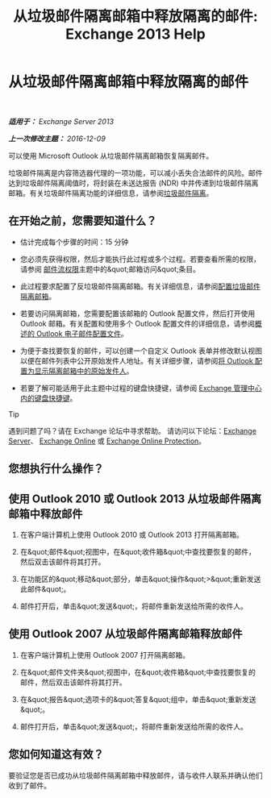 ﻿---
title: '从垃圾邮件隔离邮箱中释放隔离的邮件: Exchange 2013 Help'
TOCTitle: 从垃圾邮件隔离邮箱中释放隔离的邮件
ms:assetid: 7a86bfde-f868-4689-bdec-5f01e52b510d
ms:mtpsurl: https://technet.microsoft.com/zh-cn/library/Aa998920(v=EXCHG.150)
ms:contentKeyID: 50490975
ms.date: 05/21/2018
mtps_version: v=EXCHG.150
ms.translationtype: MT
---

# 从垃圾邮件隔离邮箱中释放隔离的邮件

 

_**适用于：** Exchange Server 2013_

_**上一次修改主题：** 2016-12-09_

可以使用 Microsoft Outlook 从垃圾邮件隔离邮箱恢复隔离邮件。

垃圾邮件隔离是内容筛选器代理的一项功能，可以减小丢失合法邮件的风险。邮件达到垃圾邮件隔离阈值时，将封装在未送达报告 (NDR) 中并传递到垃圾邮件隔离邮箱。有关垃圾邮件隔离功能的详细信息，请参阅[垃圾邮件隔离](spam-quarantine-exchange-2013-help.md)。

## 在开始之前，您需要知道什么？

  - 估计完成每个步骤的时间：15 分钟

  - 您必须先获得权限，然后才能执行此过程或多个过程。若要查看所需的权限，请参阅 [邮件流权限](mail-flow-permissions-exchange-2013-help.md)主题中的\&quot;邮箱访问\&quot;条目。

  - 此过程要求配置了反垃圾邮件隔离邮箱。有关详细信息，请参阅[配置垃圾邮件隔离邮箱](configure-a-spam-quarantine-mailbox-exchange-2013-help.md)。

  - 若要访问隔离邮箱，您需要配置该邮箱的 Outlook 配置文件，然后打开使用 Outlook 邮箱。有关配置和使用多个 Outlook 配置文件的详细信息，请参阅[概述的 Outlook 电子邮件配置文件](https://go.microsoft.com/fwlink/p/?linkid=178975)。

  - 为便于查找要恢复的邮件，可以创建一个自定义 Outlook 表单并修改默认视图以便在邮件列表中公开原始发件人地址。有关详细步骤，请参阅[将 Outlook 配置为显示隔离邮箱中的原始发件人](configure-outlook-to-show-the-original-sender-in-the-quarantine-mailbox-exchange-2013-help.md)。

  - 若要了解可能适用于此主题中过程的键盘快捷键，请参阅 [Exchange 管理中心内的键盘快捷键](keyboard-shortcuts-in-the-exchange-admin-center-exchange-online-protection-help.md)。

> [!TIP]  
> 遇到问题了吗？请在 Exchange 论坛中寻求帮助。 请访问以下论坛：<a href="https://go.microsoft.com/fwlink/p/?linkid=60612">Exchange Server</a>、 <a href="https://go.microsoft.com/fwlink/p/?linkid=267542">Exchange Online</a> 或 <a href="https://go.microsoft.com/fwlink/p/?linkid=285351">Exchange Online Protection</a>。


## 您想执行什么操作？

## 使用 Outlook 2010 或 Outlook 2013 从垃圾邮件隔离邮箱中释放邮件

1.  在客户端计算机上使用 Outlook 2010 或 Outlook 2013 打开隔离邮箱。

2.  在\&quot;邮件\&quot;视图中，在\&quot;收件箱\&quot;中查找要恢复的邮件，然后双击该邮件将其打开。

3.  在功能区的\&quot;移动\&quot;部分，单击\&quot;操作\&quot;\>\&quot;重新发送此邮件\&quot;。

4.  邮件打开后，单击\&quot;发送\&quot;，将邮件重新发送给所需的收件人。

## 使用 Outlook 2007 从垃圾邮件隔离邮箱释放邮件

1.  在客户端计算机上使用 Outlook 2007 打开隔离邮箱。

2.  在\&quot;邮件文件夹\&quot;视图中，在\&quot;收件箱\&quot;中查找要恢复的邮件，然后双击该邮件将其打开。

3.  在\&quot;报告\&quot;选项卡的\&quot;答复\&quot;组中，单击\&quot;重新发送\&quot;。

4.  邮件打开后，单击\&quot;发送\&quot;，将邮件重新发送给所需的收件人。

## 您如何知道这有效？

要验证您是否已成功从垃圾邮件隔离邮箱中释放邮件，请与收件人联系并确认他们收到了邮件。

